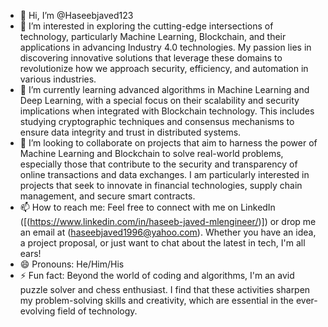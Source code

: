 - 👋 Hi, I’m @Haseebjaved123
- 👀 I’m interested in exploring the cutting-edge intersections of technology, particularly Machine Learning, Blockchain, and their applications in advancing Industry 4.0 technologies. My passion lies in discovering innovative solutions that leverage these domains to revolutionize how we approach security, efficiency, and automation in various industries.
- 🌱 I’m currently learning advanced algorithms in Machine Learning and Deep Learning, with a special focus on their scalability and security implications when integrated with Blockchain technology. This includes studying cryptographic techniques and consensus mechanisms to ensure data integrity and trust in distributed systems.
- 💞️ I’m looking to collaborate on projects that aim to harness the power of Machine Learning and Blockchain to solve real-world problems, especially those that contribute to the security and transparency of online transactions and data exchanges. I am particularly interested in projects that seek to innovate in financial technologies, supply chain management, and secure smart contracts.
- 📫 How to reach me: Feel free to connect with me on LinkedIn ([(https://www.linkedin.com/in/haseeb-javed-mlengineer/)]) or drop me an email at (haseebjaved1996@yahoo.com). Whether you have an idea, a project proposal, or just want to chat about the latest in tech, I'm all ears!
- 😄 Pronouns: He/Him/His
- ⚡ Fun fact: Beyond the world of coding and algorithms, I'm an avid puzzle solver and chess enthusiast. I find that these activities sharpen my problem-solving skills and creativity, which are essential in the ever-evolving field of technology.

<!---
Haseebjaved123/Haseebjaved123 is a ✨ special ✨ repository because its `README.md` (this file) appears on your GitHub profile.
You can click the Preview link to take a look at your changes.
--->
